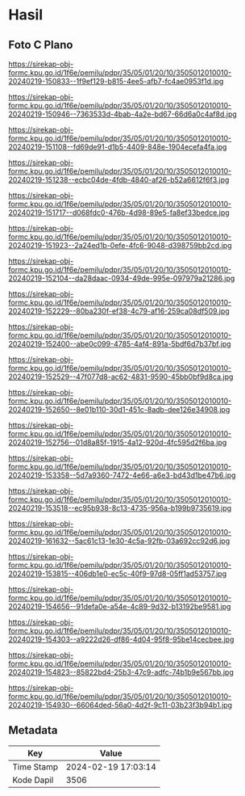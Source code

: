 # Hasil

## Foto C Plano

https://sirekap-obj-formc.kpu.go.id/1f6e/pemilu/pdpr/35/05/01/20/10/3505012010010-20240219-150833--1f9ef129-b815-4ee5-afb7-fc4ae0953f1d.jpg

https://sirekap-obj-formc.kpu.go.id/1f6e/pemilu/pdpr/35/05/01/20/10/3505012010010-20240219-150946--7363533d-4bab-4a2e-bd67-66d6a0c4af8d.jpg

https://sirekap-obj-formc.kpu.go.id/1f6e/pemilu/pdpr/35/05/01/20/10/3505012010010-20240219-151108--fd69de91-d1b5-4409-848e-1904ecefa4fa.jpg

https://sirekap-obj-formc.kpu.go.id/1f6e/pemilu/pdpr/35/05/01/20/10/3505012010010-20240219-151238--ecbc04de-4fdb-4840-af26-b52a6612f6f3.jpg

https://sirekap-obj-formc.kpu.go.id/1f6e/pemilu/pdpr/35/05/01/20/10/3505012010010-20240219-151717--d068fdc0-476b-4d98-89e5-fa8ef33bedce.jpg

https://sirekap-obj-formc.kpu.go.id/1f6e/pemilu/pdpr/35/05/01/20/10/3505012010010-20240219-151923--2a24ed1b-0efe-4fc6-9048-d398759bb2cd.jpg

https://sirekap-obj-formc.kpu.go.id/1f6e/pemilu/pdpr/35/05/01/20/10/3505012010010-20240219-152104--da28daac-0934-49de-995e-097979a21286.jpg

https://sirekap-obj-formc.kpu.go.id/1f6e/pemilu/pdpr/35/05/01/20/10/3505012010010-20240219-152229--80ba230f-ef38-4c79-af16-259ca08df509.jpg

https://sirekap-obj-formc.kpu.go.id/1f6e/pemilu/pdpr/35/05/01/20/10/3505012010010-20240219-152400--abe0c099-4785-4af4-891a-5bdf6d7b37bf.jpg

https://sirekap-obj-formc.kpu.go.id/1f6e/pemilu/pdpr/35/05/01/20/10/3505012010010-20240219-152529--47f077d8-ac62-4831-9590-45bb0bf9d8ca.jpg

https://sirekap-obj-formc.kpu.go.id/1f6e/pemilu/pdpr/35/05/01/20/10/3505012010010-20240219-152650--8e01b110-30d1-451c-8adb-dee126e34908.jpg

https://sirekap-obj-formc.kpu.go.id/1f6e/pemilu/pdpr/35/05/01/20/10/3505012010010-20240219-152756--01d8a85f-1915-4a12-920d-4fc595d2f6ba.jpg

https://sirekap-obj-formc.kpu.go.id/1f6e/pemilu/pdpr/35/05/01/20/10/3505012010010-20240219-153358--5d7a9360-7472-4e66-a6e3-bd43d1be47b6.jpg

https://sirekap-obj-formc.kpu.go.id/1f6e/pemilu/pdpr/35/05/01/20/10/3505012010010-20240219-153518--ec95b938-8c13-4735-956a-b199b9735619.jpg

https://sirekap-obj-formc.kpu.go.id/1f6e/pemilu/pdpr/35/05/01/20/10/3505012010010-20240219-161632--5ac61c13-1e30-4c5a-92fb-03a692cc92d6.jpg

https://sirekap-obj-formc.kpu.go.id/1f6e/pemilu/pdpr/35/05/01/20/10/3505012010010-20240219-153815--406db1e0-ec5c-40f9-97d8-05ff1ad53757.jpg

https://sirekap-obj-formc.kpu.go.id/1f6e/pemilu/pdpr/35/05/01/20/10/3505012010010-20240219-154656--91defa0e-a54e-4c89-9d32-b13192be9581.jpg

https://sirekap-obj-formc.kpu.go.id/1f6e/pemilu/pdpr/35/05/01/20/10/3505012010010-20240219-154303--a9222d26-df86-4d04-95f8-95be14cecbee.jpg

https://sirekap-obj-formc.kpu.go.id/1f6e/pemilu/pdpr/35/05/01/20/10/3505012010010-20240219-154823--85822bd4-25b3-47c9-adfc-74b1b9e567bb.jpg

https://sirekap-obj-formc.kpu.go.id/1f6e/pemilu/pdpr/35/05/01/20/10/3505012010010-20240219-154930--66064ded-56a0-4d2f-9c11-03b23f3b94b1.jpg


## Metadata

| Key        | Value               |
| ---------- | ------------------- |
| Time Stamp | 2024-02-19 17:03:14 |
| Kode Dapil | 3506                |



